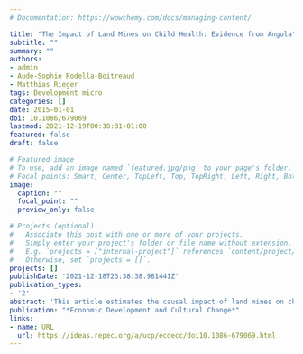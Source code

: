 ```yaml
---
# Documentation: https://wowchemy.com/docs/managing-content/

title: "The Impact of Land Mines on Child Health: Evidence from Angola"
subtitle: ""
summary: ""
authors:
- admin
- Aude-Sophie Rodella-Boitreaud
- Matthias Rieger
tags: Development micro
categories: []
date: 2015-01-01
doi: 10.1086/679069
lastmod: 2021-12-19T00:38:31+01:00
featured: false
draft: false

# Featured image
# To use, add an image named `featured.jpg/png` to your page's folder.
# Focal points: Smart, Center, TopLeft, Top, TopRight, Left, Right, BottomLeft, Bottom, BottomRight.
image:
  caption: ""
  focal_point: ""
  preview_only: false

# Projects (optional).
#   Associate this post with one or more of your projects.
#   Simply enter your project's folder or file name without extension.
#   E.g. `projects = ["internal-project"]` references `content/project/deep-learning/index.md`.
#   Otherwise, set `projects = []`.
projects: []
publishDate: '2021-12-18T23:38:38.981441Z'
publication_types:
- '2'
abstract: 'This article estimates the causal impact of land mines on child health in Angola, controlling for conflict exposure. Our identification strategy is based on the geography of the Angolan civil war. We posit that distance between communes and rebel headquarters is an exogenous driver of land mine contamination. We find that land mine intensity is positively correlated with the distance to a set of rebel headquarters. Instrumental variables estimates, based on two household surveys and the Landmines Impact Survey, indicate that land mines have large and negative effects on weight-for-age and height-for-age. We discuss our results with respect to the costs and benefits of land mine clearance, as well as the long-term costs of early malnutrition. We also compare the magnitude of our estimates with those of related studies on the impact of conflict on child health.'
publication: "*Economic Development and Cultural Change*"
links:
- name: URL
  url: https://ideas.repec.org/a/ucp/ecdecc/doi10.1086-679069.html
---
```

